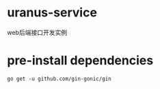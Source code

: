 # uranus-service
web后端接口开发实例

# pre-install dependencies
```
go get -u github.com/gin-gonic/gin
```
